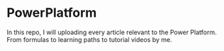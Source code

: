# PowerPlatform
In this repo, I will uploading every article relevant to the Power Platform.
From formulas to learning paths to tutorial videos by me.
